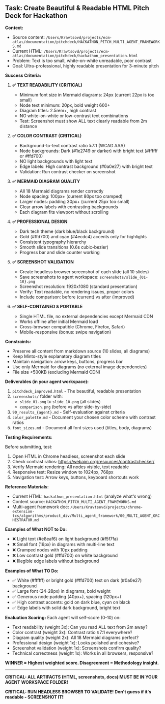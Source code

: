 ## Task: Create Beautiful & Readable HTML Pitch Deck for Hackathon

**Context:**
- Source content: `/Users/Kravtsovd/projects/ecm-atlas/documentation/pitchdeck/HACKATHON_PITCH_MULTI_AGENT_FRAMEWORKS.md`
- Current HTML: `/Users/Kravtsovd/projects/ecm-atlas/documentation/pitchdeck/hackathon_presentation.html`
- Problem: Text is too small, white-on-white unreadable, poor contrast
- Goal: Ultra-professional, highly readable presentation for 3-minute pitch

**Success Criteria:**

1. **✅ TEXT READABILITY (CRITICAL)**
   - Minimum font size in Mermaid diagrams: 24px (current 22px is too small)
   - Node text minimum: 20px, bold weight 600+
   - Diagram titles: 2.5rem+, high contrast
   - NO white-on-white or low-contrast text combinations
   - Test: Screenshot must show ALL text clearly readable from 2m distance

2. **✅ COLOR CONTRAST (CRITICAL)**
   - Background-to-text contrast ratio ≥7:1 (WCAG AAA)
   - Node backgrounds: Dark (#1e2749 or darker) with bright text (#ffffff or #ffd700)
   - NO light backgrounds with light text
   - Edge labels: High contrast background (#0a0e27) with bright text
   - Validation: Run contrast checker on screenshot

3. **✅ MERMAID DIAGRAM QUALITY**
   - All 18 Mermaid diagrams render correctly
   - Node spacing: 100px+ (current 80px too cramped)
   - Larger nodes: padding 30px+ (current 25px too small)
   - Clear arrow labels with contrasting backgrounds
   - Each diagram fits viewport without scrolling

4. **✅ PROFESSIONAL DESIGN**
   - Dark tech theme (dark blue/black background)
   - Gold (#ffd700) and cyan (#4ecdc4) accents only for highlights
   - Consistent typography hierarchy
   - Smooth slide transitions (0.6s cubic-bezier)
   - Progress bar and slide counter working

5. **✅ SCREENSHOT VALIDATION**
   - Create headless browser screenshot of each slide (all 10 slides)
   - Save screenshots to agent workspace: `screenshots/slide_{01-10}.png`
   - Screenshot resolution: 1920x1080 (standard presentation)
   - Verify: Text readable, no rendering issues, proper colors
   - Include comparison: before (current) vs after (improved)

6. **✅ SELF-CONTAINED & PORTABLE**
   - Single HTML file, no external dependencies except Mermaid CDN
   - Works offline after initial Mermaid load
   - Cross-browser compatible (Chrome, Firefox, Safari)
   - Mobile-responsive (bonus: swipe navigation)

**Constraints:**
- Preserve all content from markdown source (10 slides, all diagrams)
- Keep Minto-style explanatory diagram titles
- Maintain navigation: arrow keys, buttons, progress bar
- Use only Mermaid for diagrams (no external image dependencies)
- File size <500KB (excluding Mermaid CDN)

**Deliverables (in your agent workspace):**

1. `pitchdeck_improved.html` - The beautiful, readable presentation
2. `screenshots/` folder with:
   - `slide_01.png` to `slide_10.png` (all slides)
   - `comparison.png` (before vs after side-by-side)
3. `90_results_{agent}.md` - Self-evaluation against criteria
4. `color_palette.md` - Document your chosen color scheme with contrast ratios
5. `font_sizes.md` - Document all font sizes used (titles, body, diagrams)

**Testing Requirements:**

Before submitting, test:
1. Open HTML in Chrome headless, screenshot each slide
2. Check contrast ratios: https://webaim.org/resources/contrastchecker/
3. Verify Mermaid rendering: All nodes visible, text readable
4. Responsive test: Resize window to 1024px, 768px
5. Navigation test: Arrow keys, buttons, keyboard shortcuts work

**Reference Materials:**
- Current HTML: `hackathon_presentation.html` (analyze what's wrong)
- Content source: `HACKATHON_PITCH_MULTI_AGENT_FRAMEWORKS.md`
- Multi-agent framework doc: `/Users/Kravtsovd/projects/chrome-extension-tcs/algorithms/product_div/Multi_agent_framework/00_MULTI_AGENT_ORCHESTRATOR.md`

**Examples of What NOT to Do:**
- ❌ Light text (#e8eaf6) on light background (#f5f7fa)
- ❌ Small font (16px) in diagrams with multi-line text
- ❌ Cramped nodes with 10px padding
- ❌ Low contrast gold (#ffd700) on white background
- ❌ Illegible edge labels without background

**Examples of What TO Do:**
- ✅ White (#ffffff) or bright gold (#ffd700) text on dark (#0a0e27) background
- ✅ Large font (24-28px) in diagrams, bold weight
- ✅ Generous node padding (40px+), spacing (120px+)
- ✅ High contrast accents: gold on dark blue, cyan on black
- ✅ Edge labels with solid dark background, bright text

**Evaluation Scoring:**
Each agent will self-score (0-10) on:
- Text readability (weight 3x): Can you read ALL text from 2m away?
- Color contrast (weight 3x): Contrast ratio ≥7:1 everywhere?
- Diagram quality (weight 2x): All 18 Mermaid diagrams perfect?
- Professional design (weight 1x): Looks polished and cohesive?
- Screenshot validation (weight 1x): Screenshots confirm quality?
- Technical correctness (weight 1x): Works in all browsers, responsive?

**WINNER = Highest weighted score. Disagreement = Methodology insight.**

---

**CRITICAL: ALL ARTIFACTS (HTML, screenshots, docs) MUST BE IN YOUR AGENT WORKSPACE FOLDER!**

**CRITICAL: RUN HEADLESS BROWSER TO VALIDATE! Don't guess if it's readable - SCREENSHOT IT!**
